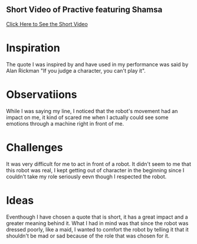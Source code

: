 ## Short Video of Practive featuring Shamsa
[Click Here to See the Short Video](https://youtube.com/shorts/_rTDHCb5JAc?feature=share)

# Inspiration
The quote I was inspired by and have used in my performance was said by Alan Rickman "If you judge a character, you can't play it".

# Observatiions
While I was saying my line, I noticed that the robot's movement had an impact on me, it kind of scared me when I actually could see some emotions through a machine right in front of me.

# Challenges
It was very difficult for me to act in front of a robot. It didn't seem to me that this robot was real, I kept getting out of character in the beginning since I couldn't take my role seriously eevn though I respected the robot.

# Ideas
Eventhough I have chosen a quote that is short, it has a great impact and a greater meaning behind it. What I had in mind was that since the robot was dressed poorly, like a maid, I wanted to comfort the robot by telling it that it shouldn't be mad or sad because of the role that was chosen for it.


